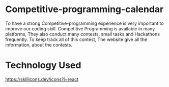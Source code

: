 # Competitive-programming-calendar
To have a strong Competitive-programming experience is very important to improve our coding skill. Competitive Programming is available in many platforms, They also conduct many contests, small tasks and Hackathons frequently. To keep track all of this contest, The website give all the information, about the contests.

# Technology Used
https://skillicons.dev/icons?i=react
